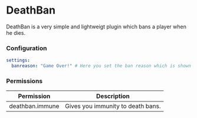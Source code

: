# DeathBan
DeathBan is a very simple and lightweigt plugin which bans a player when he dies.

### Configuration

```yaml
settings:
  banreason: "Game Over!" # Here you set the ban reason which is shown in the ban screen.
```

### Permissions

| Permission          | Description       
|---------------------|:--------------------------------:|
| deathban.immune     | Gives you immunity to death bans.
